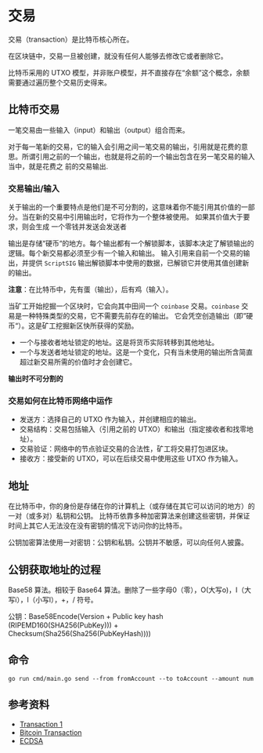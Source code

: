 # 交易

交易（transaction）是比特币核心所在。

在区块链中，交易一旦被创建，就没有任何人能够去修改它或者删除它。

比特币采用的 UTXO 模型，并非账户模型，并不直接存在“余额”这个概念，余额需要通过遍历整个交易历史得来。

## 比特币交易

一笔交易由一些输入（input）和输出（output）组合而来。

对于每一笔新的交易，它的输入会引用之间一笔交易的输出，引用就是花费的意思。所谓引用之前的一个输出，也就是将之前的一个输出包含在另一笔交易的输入当中，就是花费之
前的交易输出.

### 交易输出/输入

关于输出的一个重要特点是他们是不可分割的，这意味着你不能引用其价值的一部分。当在新的交易中引用输出时，它将作为一个整体被使用。
如果其价值大于要求，则会生成 一个零钱并发送会发送者

输出是存储“硬币“的地方。每个输出都有一个解锁脚本，该脚本决定了解锁输出的逻辑。每个新交易都必须至少有一个输入和输出。
输入引用来自前一个交易的输出，并提供 `ScriptSIG` 输出解锁脚本中使用的数据，已解锁它并使用其值创建新的输出。

**注意**：在比特币中，先有蛋（输出），后有鸡（输入）。

当矿工开始挖掘一个区块时，它会向其中田间一个 `coinbase` 交易。`coinbase` 交易是一种特殊类型的交易，它不需要先前存在的输出。
它会凭空创造输出（即”硬币“）。这是矿工挖掘新区快所获得的奖励。

- 一个与接收者地址锁定的地址。这是将货币实际转移到其他地址。
- 一个与发送者地址锁定的地址。这是一个变化，只有当未使用的输出所含简直超过新交易所需的价值时才会创建它。

**输出时不可分割的**

### 交易如何在比特币网络中运作

- 发送方：选择自己的 UTXO 作为输入，并创建相应的输出。
- 交易结构：交易包括输入（引用之前的 UTXO）和输出（指定接收者和找零地址）。
- 交易验证：网络中的节点验证交易的合法性，矿工将交易打包进区块。
- 接收方：接受新的 UTXO，可以在后续交易中使用这些 UTXO 作为输入。

## 地址

在比特币中，你的身份是存储在你的计算机上（或存储在其它可以访问的地方）的一对（或多对）私钥和公钥。
比特币依靠多种加密算法来创建这些密钥，并保证时间上其它人无法没在没有密钥的情况下访问你的比特币。

公钥加密算法使用一对密钥：公钥和私钥。公钥并不敏感，可以向任何人披露。

## 公钥获取地址的过程

Base58 算法。相较于 Base64 算法。删除了一些字母0（零），O(大写o)，I（大写i），l（小写l），+，/ 符号。

公钥：Base58Encode(Version + Public key hash (RIPEMD160(SHA256(PubKey))) + Checksum(Sha256(Sha256(PubKeyHash))))

## 命令


```shell
go run cmd/main.go send --from fromAccount --to toAccount --amount num
``` 

## 参考资料
- [Transaction 1](https://jeiwan.net/posts/building-blockchain-in-go-part-4/)
- [Bitcoin Transaction](https://en.bitcoin.it/wiki/Transaction)
- [ECDSA](https://www.bilibili.com/video/BV1BY411M74G)